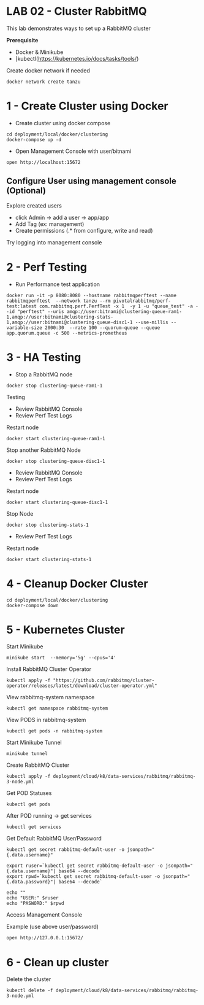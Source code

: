 # LAB 02 - Cluster RabbitMQ

This lab demonstrates ways to set up a RabbitMQ cluster

**Prerequisite**

- Docker & Minikube
- [kubectl(https://kubernetes.io/docs/tasks/tools/)

Create docker network if needed

```shell
docker network create tanzu
```

# 1 - Create Cluster using Docker

- Create cluster using docker compose
```shell
cd deployment/local/docker/clustering
docker-compose up -d 
```

- Open Management Console with user/bitnami
```shell
open http://localhost:15672
```


## Configure User using management console (Optional)

Explore created users

- click Admin -> add a user -> app/app 
- Add Tag (ex: management)
- Create permissions (.* from configure, write and read)

Try logging into management console


# 2 - Perf Testing

- Run Performance test application
```shell
docker run -it -p 8080:8080 --hostname rabbitmqperftest --name rabbitmqperftest  --network tanzu --rm pivotalrabbitmq/perf-test:latest com.rabbitmq.perf.PerfTest -x 1  -y 1 -u "queue_test" -a --id "perftest" --uris amqp://user:bitnami@clustering-queue-ram1-1,amqp://user:bitnami@clustering-stats-1,amqp://user:bitnami@clustering-queue-disc1-1 --use-millis --variable-size 2000:30  --rate 100 --quorum-queue --queue app.quorum.queue -c 500 --metrics-prometheus
```


# 3 - HA Testing

- Stop a RabbitMQ node
```shell
docker stop clustering-queue-ram1-1
```

Testing 
- Review RabbitMQ Console
- Review Perf Test Logs


Restart node

```shell
docker start clustering-queue-ram1-1
```

Stop another RabbitMQ Node

```shell
docker stop clustering-queue-disc1-1
```

- Review RabbitMQ Console
- Review Perf Test Logs

Restart node

```shell
docker start clustering-queue-disc1-1
```

Stop Node

```shell
docker stop clustering-stats-1
```

- Review Perf Test Logs


Restart node

```shell
docker start clustering-stats-1
```


# 4 - Cleanup Docker Cluster

```shell
cd deployment/local/docker/clustering
docker-compose down
```


# 5 -  Kubernetes Cluster

Start Minikube

```shell
minikube start  --memory='5g' --cpus='4'
```

Install RabbitMQ Cluster Operator

```shell
kubectl apply -f "https://github.com/rabbitmq/cluster-operator/releases/latest/download/cluster-operator.yml"
```

View rabbitmq-system namespace 

```shell
kubectl get namespace rabbitmq-system
```


View PODS in rabbitmq-system

```shell
kubectl get pods -n rabbitmq-system
```

Start Minikube Tunnel

```shell
minikube tunnel
```

Create RabbitMQ Cluster

```shell
kubectl apply -f deployment/cloud/k8/data-services/rabbitmq/rabbitmq-3-node.yml
```

Get POD Statuses

```shell
kubectl get pods
```

After POD running -> get services

```shell
kubectl get services
```

Get Default RabbitMQ User/Password

```shell
kubectl get secret rabbitmq-default-user -o jsonpath="{.data.username}"

export ruser=`kubectl get secret rabbitmq-default-user -o jsonpath="{.data.username}"| base64 --decode`
export rpwd=`kubectl get secret rabbitmq-default-user -o jsonpath="{.data.password}"| base64 --decode`

echo ""
echo "USER:" $ruser
echo "PASWORD:" $rpwd
```

Access Management Console 

Example (use above user/password)

```shell
open http://127.0.0.1:15672/
```


# 6 - Clean up cluster

Delete the cluster

```shell
kubectl delete -f deployment/cloud/k8/data-services/rabbitmq/rabbitmq-3-node.yml
```


